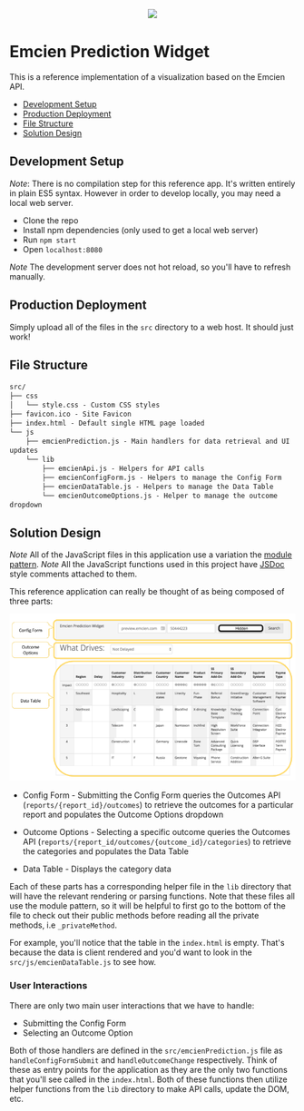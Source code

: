 <p align="center">
  <img src="http://emcien.com/wp-content/uploads/2016/02/emcien_logo2.png">
</p>

# Emcien Prediction Widget

This is a reference implementation of a visualization based on the Emcien API. 


* [Development Setup](#development-setup)
* [Production Deployment](#production-deployment)
* [File Structure](#file-structure)
* [Solution Design](#solution-design)

## Development Setup

*Note*: There is no compilation step for this reference app. It's written entirely in plain ES5 syntax. However in order to develop locally, you may need a local web server. 

* Clone the repo
* Install npm dependencies (only used to get a local web server)
* Run `npm start`
* Open `localhost:8080`

*Note* The development server does not hot reload, so you'll have to refresh manually.

## Production Deployment
Simply upload all of the files in the `src` directory to a web host. It should just work!

## File Structure 
```
src/
├── css
│   └── style.css - Custom CSS styles
├── favicon.ico - Site Favicon
├── index.html - Default single HTML page loaded
└── js
    ├── emcienPrediction.js - Main handlers for data retrieval and UI updates
    └── lib
        ├── emcienApi.js - Helpers for API calls
        ├── emcienConfigForm.js - Helpers to manage the Config Form
        ├── emcienDataTable.js - Helpers to manage the Data Table
        └── emcienOutcomeOptions.js - Helper to manage the outcome dropdown
```

## Solution Design

*Note* All of the JavaScript files in this application use a variation the [module pattern](https://toddmotto.com/mastering-the-module-pattern/).
*Note* All the JavaScript functions used in this project have [JSDoc](http://usejsdoc.org/) style comments attached to them. 

This reference application can really be thought of as being composed of three parts:

<p align="center">
  <img src="./screenshot.png">
</p>

* Config Form - Submitting the Config Form queries the Outcomes API (`reports/{report_id}/outcomes`) to retrieve the outcomes for a particular report and populates the Outcome Options dropdown

* Outcome Options - Selecting a specific outcome queries the Outcomes API (`reports/{report_id/outcomes/{outcome_id}/categories`) to retrieve the categories and populates the Data Table

* Data Table - Displays the category data

Each of these parts has a corresponding helper file in the `lib` directory that will have the relevant rendering or parsing functions. Note that these files all use the module pattern, so it will be helpful to first go to the bottom of the file to check out their public methods before reading all the private methods, i.e `_privateMethod`.

For example, you'll notice that the table in the `index.html` is empty. That's because the data is client rendered and you'd want to look in the `src/js/emcienDataTable.js` to see how.

### User Interactions

There are only two main user interactions that we have to handle:

* Submitting the Config Form
* Selecting an Outcome Option

Both of those handlers are defined in the `src/emcienPrediction.js` file as `handleConfigFormSubmit` and `handleOutcomeChange` respectively. Think of these as entry points for the application as they are the only two functions that you'll see called in the `index.html`. Both of these functions then utilize helper functions from the `lib` directory to make API calls, update the DOM, etc. 

